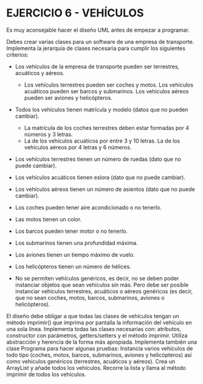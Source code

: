 # EJERCICIO 6 - VEHÍCULOS

Es muy aconsejable hacer el diseño UML antes de empezar a programar.

Debes crear varias clases para un software de una empresa de transporte. Implementa la jerarquía
de clases necesaria para cumplir los siguientes criterios:

- Los vehículos de la empresa de transporte pueden ser terrestres, acuáticos y aéreos. 
  - Los vehículos terrestres pueden ser coches y motos. Los vehículos acuáticos pueden ser barcos y
    submarinos. Los vehículos aéreos pueden ser aviones y helicópteros.


- Todos los vehículos tienen matrícula y modelo (datos que no pueden cambiar).
  - La matrícula de los coches terrestres deben estar formadas por 4 números y 3 letras. 
  - La de los vehículos acuáticos por entre 3 y 10 letras. La de los vehículos aéreos por 4 letras y 6 números.


- Los vehículos terrestres tienen un número de ruedas (dato que no puede cambiar).
- Los vehículos acuáticos tienen eslora (dato que no puede cambiar).
- Los vehículos aéreos tienen un número de asientos (dato que no puede cambiar).
- Los coches pueden tener aire acondicionado o no tenerlo.
- Las motos tienen un color.
- Los barcos pueden tener motor o no tenerlo.
- Los submarinos tienen una profundidad máxima.
- Los aviones tienen un tiempo máximo de vuelo.
- Los helicópteros tienen un número de hélices.
- No se permiten vehículos genéricos, es decir, no se deben poder instanciar objetos que sean
vehículos sin más. Pero debe ser posible instanciar vehículos terrestres, acuáticos o aéreos
genéricos (es decir, que no sean coches, motos, barcos, submarinos, aviones o helicópteros).

El diseño debe obligar a que todas las clases de vehículos tengan un método imprimir() que
imprima por pantalla la información del vehículo en una sola línea.
Implementa todas las clases necesarias con: atributos, constructor con parámetros, getters/setters
y el método imprimir. Utiliza abstracción y herencia de la forma más apropiada.
Implementa también una clase Programa para hacer algunas pruebas: Instancia varios vehículos de
todo tipo (coches, motos, barcos, submarinos, aviones y helicópteros) así como vehículos genéricos
(terrestres, acuáticos y aéreos). Crea un ArrayList y añade todos los vehículos. Recorre la lista y
llama al método imprimir de todos los vehículos.